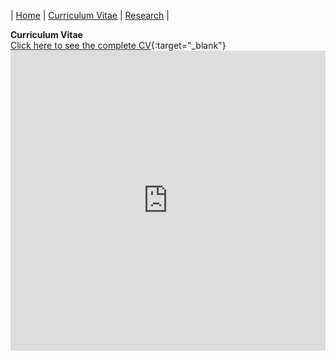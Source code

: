 | [Home](/index.md) | [Curriculum Vitae](/CurriculumVitae.md) | [Research](/Research.md) |

**Curriculum Vitae**<br />
[Click here to see the complete CV](https://gcvaldivia.github.io/Curriculum_Vitae.pdf){:target="_blank"}
<embed src="https://gcvaldivia.github.io/Curriculum_Vitae.pdf" type="application/pdf" width="100%" height="480px" />
